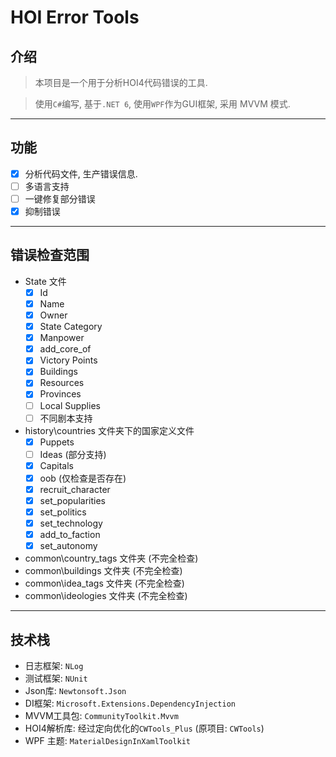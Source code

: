 # HOI Error Tools

## 介绍

> 本项目是一个用于分析HOI4代码错误的工具.

> 使用`C#`编写, 基于`.NET 6`, 使用`WPF`作为GUI框架, 采用 MVVM 模式.
---
## 功能

- [x] 分析代码文件, 生产错误信息.
- [ ] 多语言支持
- [ ] 一键修复部分错误
- [x] 抑制错误
---
## 错误检查范围

- State 文件
	- [x] Id
	- [x] Name
	- [x] Owner
	- [x] State Category
	- [x] Manpower
	- [x] add_core_of
	- [x] Victory Points
	- [x] Buildings
	- [x] Resources
	- [x] Provinces
	- [ ] Local Supplies
	- [ ] 不同剧本支持
- history\countries 文件夹下的国家定义文件
	- [x] Puppets
	- [ ] Ideas (部分支持)
	- [x] Capitals
	- [x] oob (仅检查是否存在)
	- [x] recruit_character
	- [x] set_popularities
	- [x] set_politics
	- [x] set_technology
	- [x] add_to_faction
	- [x] set_autonomy
- common\country_tags 文件夹 (不完全检查)
- common\buildings 文件夹 (不完全检查)
- common\idea_tags 文件夹 (不完全检查)
- common\ideologies 文件夹 (不完全检查)
---
## 技术栈

- 日志框架: `NLog`
- 测试框架: `NUnit`
- Json库: `Newtonsoft.Json`
- DI框架: `Microsoft.Extensions.DependencyInjection`
- MVVM工具包: `CommunityToolkit.Mvvm`
- HOI4解析库: 经过定向优化的`CWTools_Plus` (原项目: `CWTools`)
- WPF 主题: `MaterialDesignInXamlToolkit`